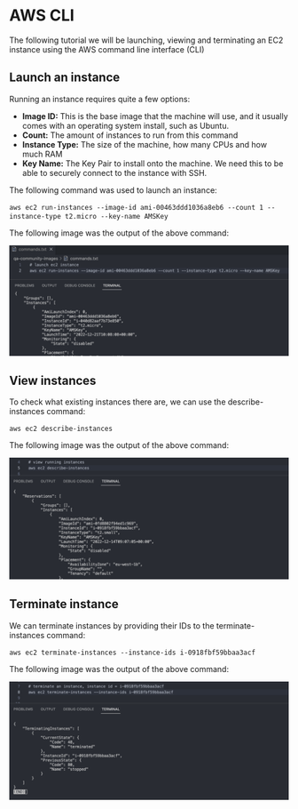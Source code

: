 # AWS CLI
The following tutorial we will be launching, viewing and terminating an EC2 instance using the AWS command line interface (CLI)

## Launch an instance
Running an instance requires quite a few options:
* **Image ID:** This is the base image that the machine will use, and it usually comes with an operating system install, such as Ubuntu.
* **Count:** The amount of instances to run from this command
* **Instance Type:** The size of the machine, how many CPUs and how much RAM
* **Key Name:** The Key Pair to install onto the machine. We need this to be able to securely connect to the instance with SSH. <br>

The following command was used to launch an instance:
```
aws ec2 run-instances --image-id ami-00463ddd1036a8eb6 --count 1 --instance-type t2.micro --key-name AMSKey
```

The following image was the output of the above command: <br>

![launch-ec2-instance](https://github.com/Adamcoakley/qa-community-images/blob/main/AWS/launch-ec2-instance/launch-ec2-instance.png?raw=true)

## View instances
To check what existing instances there are, we can use the describe-instances command:
```
aws ec2 describe-instances
```

The following image was the output of the above command: <br>

![view-ec2-instance](https://github.com/Adamcoakley/qa-community-images/blob/main/AWS/launch-ec2-instance/view-ec2-instances.png?raw=true)

## Terminate instance
We can terminate instances by providing their IDs to the terminate-instances command:
```
aws ec2 terminate-instances --instance-ids i-0918fbf59bbaa3acf
```

The following image was the output of the above command: <br>

![view-ec2-instance](https://github.com/Adamcoakley/qa-community-images/blob/main/AWS/launch-ec2-instance/terminate-instance.png?raw=true)